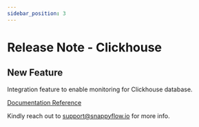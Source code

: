 ```yaml
---
sidebar_position: 3 
---
```

# Release Note - Clickhouse

## New Feature

Integration feature to enable monitoring for Clickhouse database.

[Documentation Reference](/docs/selfhosted-turbo/Integrations/clickhouse_kubernetes)

Kindly reach out to [support@snappyflow.io](mailto:support@snappyflow.io) for more info.

